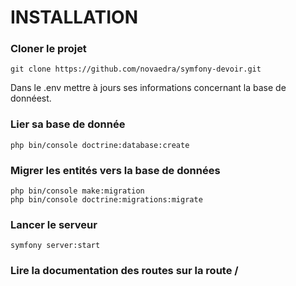 # INSTALLATION

### Cloner le projet
```
git clone https://github.com/novaedra/symfony-devoir.git
```
Dans le .env mettre à jours ses informations concernant la base de donnéest.

### Lier sa base de donnée
```
php bin/console doctrine:database:create
```

### Migrer les entités vers la base de données
```
php bin/console make:migration
php bin/console doctrine:migrations:migrate
```

### Lancer le serveur
```
symfony server:start
```

### Lire la documentation des routes sur la route /
